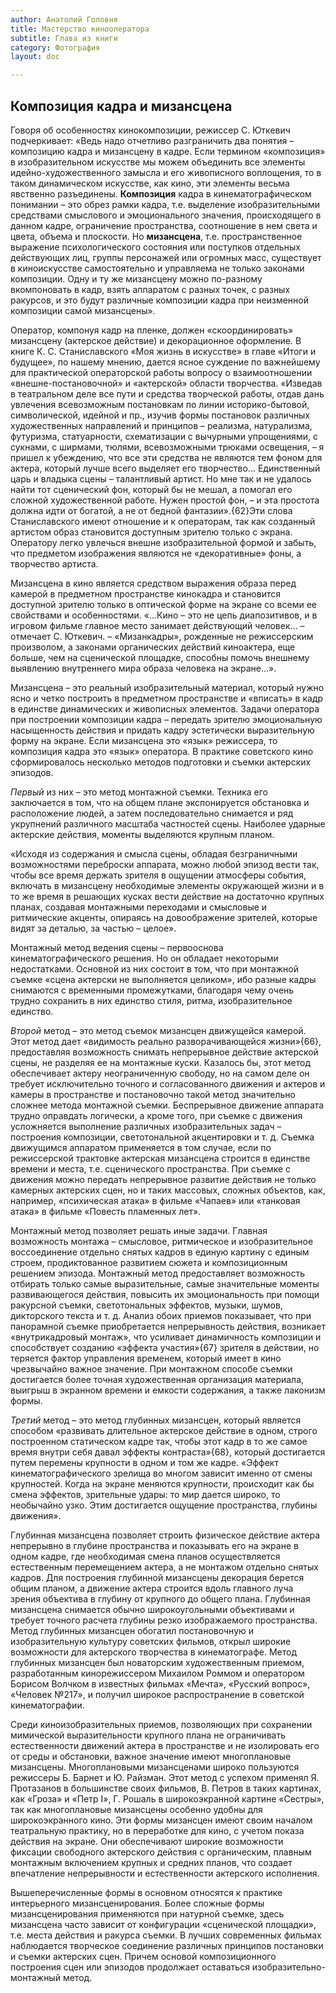 ```yaml
---
author: Анатолий Головня
title: Мастерство кинооператора
subtitle: Глава из книги
category: Фотография
layout: doc

---
```

## Композиция кадра и мизансцена
Говоря об особенностях кинокомпозиции, режиссер С. Юткевич подчеркивает: «Ведь надо отчетливо разграничить два понятия – композицию кадра и мизансцену в кадре. Если термином «композиция» в изобразительном искусстве мы можем объединить все элементы идейно-художественного замысла и его живописного воплощения, то в таком динамическом искусстве, как кино, эти элементы весьма явственно разъединены. **Композиция** кадра в кинематографическом понимании – это обрез рамки кадра, т.е. выделение изобразительными средствами смыслового и эмоционального значения, происходящего в данном кадре, ограничение пространства, соотношение в нем света и цвета, объема и плоскости. Но **мизансцена**, т.е. пространственное выражение психологического состояния или поступков отдельных действующих лиц, группы персонажей или огромных масс, существует в киноискусстве самостоятельно и управляема не только законами композиции. Одну и ту же мизансцену можно по-разному вкомпоновать в кадр, взять аппаратом с разных точек, с разных ракурсов, и это будут различные композиции кадра при неизменной композиции самой мизансцены».

Оператор, компонуя кадр на пленке, должен «скоординировать» мизансцену (актерское действие) и декорационное оформление. В книге К. С. Станиславского «Моя жизнь в искусстве» в главе «Итоги и будущее», по нашему мнению, дается ясное суждение по важнейшему для практической операторской работы вопросу о взаимоотношении «внешне-постановочной» и «актерской» области творчества. «Изведав в театральном деле все пути и средства творческой работы, отдав дань увлечения всевозможным постановкам по линии историко-бытовой, символической, идейной и пр., изучив формы постановок различных художественных направлений и принципов – реализма, натурализма, футуризма, статуарности, схематизации с вычурными упрощениями, с сукнами, с ширмами, тюлями, всевозможными трюками освещения, – я пришел к убеждению, что все эти средства не являются тем фоном для актера, который лучше всего выделяет его творчество… Единственный царь и владыка сцены – талантливый артист. Но мне так и не удалось найти тот сценический фон, который бы не мешал, а помогал его сложной художественной работе. Нужен простой фон, – и эта простота должна идти от богатой, а не от бедной фантазии».{62}Эти слова Станиславского имеют отношение и к операторам, так как созданный артистом образ становится доступным зрителю только с экрана. Оператору легко увлечься внешне изобразительной формой и забыть, что предметом изображения являются не «декоративные» фоны, а творчество артиста.

Мизансцена в кино является средством выражения образа перед камерой в предметном пространстве кинокадра и становится доступной зрителю только в оптической форме на экране со всеми ее свойствами и особенностями.
«…Кино – это не цепь диапозитивов, и в игровом фильме главное место занимает действующий человек… – отмечает С. Юткевич. – «Мизанкадры», рожденные не режиссерским произволом, а законами органических действий киноактера, еще больше, чем на сценической площадке, способны помочь внешнему выявлению внутреннего мира образа человека на экране…».

Мизансцена – это реальный изобразительный материал, который нужно ясно и четко построить в предметном пространстве и «вписать» в кадр в единстве динамических и живописных элементов. Задачи оператора при построении композиции кадра – передать зрителю эмоциональную насыщенность действия и придать кадру эстетически выразительную форму на экране.
Если мизансцена это «язык» режиссера, то композиция кадра это «язык» оператора.
В практике советского кино сформировалось несколько методов подготовки и съемки актерских эпизодов.

*Первый* из них – это метод монтажной съемки. Техника его заключается в том, что на общем плане экспонируется обстановка и расположение людей, а затем последовательно снимается и ряд укрупнений различного масштаба частностей сцены. Наиболее ударные актерские действия, моменты выделяются крупным планом.

«Исходя из содержания и смысла сцены, обладая безграничными возможностями переброски аппарата, можно любой эпизод вести так, чтобы все время держать зрителя в ощущении атмосферы события, включать в мизансцену необходимые элементы окружающей жизни и в то же время в решающих кусках вести действие на достаточно крупных планах, создавая монтажными переходами и смысловые и ритмические акценты, опираясь на довоображение зрителей, которые видят за деталью, за частью – целое».

Монтажный метод ведения сцены – первооснова кинематографического решения. Но он обладает некоторыми недостатками. Основной из них состоит в том, что при монтажной съемке «сцена актерски не выполняется целиком», ибо разные кадры снимаются с временными промежутками, благодаря чему очень трудно сохранить в них единство стиля, ритма, изобразительное единство.

*Второй* метод – это метод съемок мизансцен движущейся камерой. Этот метод дает «видимость реально разворачивающейся жизни»{66}, предоставляя возможность снимать непрерывное действие актерской сцены, не разделяя ее на монтажные куски.
Казалось бы, этот метод обеспечивает актеру неограниченную свободу, но на самом деле он требует исключительно точного и согласованного движения и актеров и камеры в пространстве и постановочно такой метод значительно сложнее метода монтажной съемки. Беспрерывное движение аппарата трудно оправдать логически, а кроме того, при съемке с движения усложняется выполнение различных изобразительных задач – построения композиции, светотональной акцентировки и т. д.
Съемка движущимся аппаратом применяется в том случае, если по режиссерской трактовке актерская мизансцена строится в единстве времени и места, т.е. сценического пространства.
При съемке с движения можно передать непрерывное развитие действия не только камерных актерских сцен, но и таких массовых, сложных объектов, как, например, «психическая атака» в фильме «Чапаев» или «танковая атака» в фильме «Повесть пламенных лет».

Монтажный метод позволяет решать иные задачи. Главная возможность монтажа – смысловое, ритмическое и изобразительное воссоединение отдельно снятых кадров в единую картину с единым строем, продиктованное развитием сюжета и композиционным решением эпизода.
Монтажный метод предоставляет возможность отбирать только самые выразительные, самые значительные моменты развивающегося действия, повысить их эмоциональность при помощи ракурсной съемки, светотональных эффектов, музыки, шумов, дикторского текста и т. д.
Анализ обоих приемов показывает, что при панорамной съемке приобретается непрерывность действия, возникает «внутрикадровый монтаж», что усиливает динамичность композиции и способствует созданию «эффекта участия»{67} зрителя в действии, но теряется фактор управления временем, который имеет в кино чрезвычайно важное значение.
При монтажном способе съемки достигается более точная художественная организация материала, выигрыш в экранном времени и емкости содержания, а также лаконизм формы.

*Третий* метод – это метод глубинных мизансцен, который является способом «развивать длительное актерское действие в одном, строго построенном статическом кадре так, чтобы этот кадр в то же самое время внутри себя давал эффекты контраста»{68}, который достигается путем перемены крупности в одном и том же кадре.
«Эффект кинематографического зрелища во многом зависит именно от смены крупностей. Когда на экране меняются крупности, происходит как бы смена эффектов, зрительные удары: то мир дается широко, то необычайно узко. Этим достигается ощущение пространства, глубины движения».

Глубинная мизансцена позволяет строить физическое действие актера непрерывно в глубине пространства и показывать его на экране в одном кадре, где необходимая смена планов осуществляется естественным перемещением актера, а не монтажом отдельно снятых кадров. Для построения глубинной мизансцены декорация берется общим планом, а движение актера строится вдоль главного луча зрения объектива в глубину от крупного до общего плана. Глубинная мизансцена снимается обычно широкоугольными объективами и требует точного расчета глубины резко изображаемого пространства.
Метод глубинных мизансцен обогатил постановочную и изобразительную культуру советских фильмов, открыл широкие возможности для актерского творчества в кинематографе. Метод глубинных мизансцен был новаторским художественным приемом, разработанным кинорежиссером Михаилом Роммом и оператором Борисом Волчком в известных фильмах «Мечта», «Русский вопрос», «Человек №217», и получил широкое распространение в советской кинематографии.

Среди киноизобразительных приемов, позволяющих при сохранении мимической выразительности крупного плана не ограничивать естественности движений актера в пространстве и не изолировать его от среды и обстановки, важное значение имеют многоплановые мизансцены.
Многоплановыми мизансценами широко пользуются режиссеры Б. Барнет и Ю. Райзман. Этот метод с успехом применял Я. Протазанов в большинстве своих фильмов, В. Петров в таких картинах, как «Гроза» и «Петр I», Г. Рошаль в широкоэкранной картине «Сестры», так как многоплановые мизансцены особенно удобны для широкоэкранного кино.
Эти формы мизансцен имеют своим началом театральную практику, но в переработке для кино, с учетом показа действия на экране. Они обеспечивают широкие возможности фиксации свободного актерского действия с органическим, плавным монтажным включением крупных и средних планов, что создает впечатление непрерывности и естественности актерского исполнения.

Вышеперечисленные формы в основном относятся к практике интерьерного мизансценирования. Более сложные формы мизансценирования применяются при натурной съемке, здесь мизансцена часто зависит от конфигурации «сценической площадки», т.е. места действия и ракурса съемки.
В лучших современных фильмах наблюдается творческое соединение различных принципов постановки и съемки актерских сцен. Причем основой композиционного построения сцен или эпизодов продолжает оставаться изобразительно-монтажный метод.
